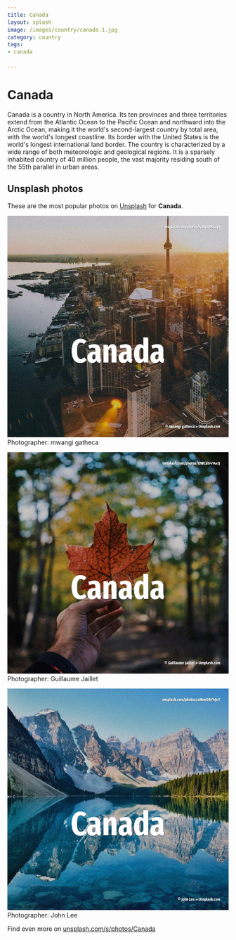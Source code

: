 ```yaml
---
title: Canada
layout: splash
image: /images/country/canada.1.jpg
category: country
tags:
- canada

---
```

# Canada

Canada is a country in North America. Its ten provinces and three territories extend from the Atlantic Ocean to the Pacific Ocean and  northward into the Arctic Ocean, making it the world's second-largest country by total area, with  the world's longest coastline. Its border with the United States is the world's longest international land border. The country is characterized by a wide range of both meteorologic and geological regions. It is a sparsely inhabited country of 40 million people, the vast majority residing south of the  55th parallel in urban areas. 

 
## Unsplash photos
These are the most popular photos on [Unsplash](https://unsplash.com) for **Canada**.
 
![Canada](/images/country/canada.1.jpg)
Photographer:  mwangi gatheca
 
![Canada](/images/country/canada.2.jpg)
Photographer:  Guillaume Jaillet
 
![Canada](/images/country/canada.3.jpg)
Photographer:  John Lee
 
Find even more on [unsplash.com/s/photos/Canada](https://unsplash.com/s/photos/Canada)
 
